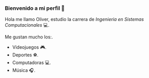 ### Bienvenido a mi perfil :wave:

Hola me llamo Oliver, estudio la carrera de *Ingenieria en Sistemas Computacionales* :computer:.

Me gustan mucho los:.
* Videojuegos :video_game:.
* Deportes :soccer:.
* Computadoras :computer:.
* Música :headphones:.
